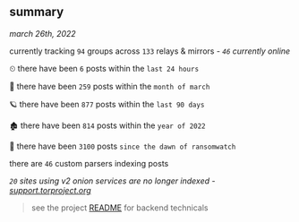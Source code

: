 
## summary
_march 26th, 2022_

currently tracking `94` groups across `133` relays & mirrors - _`46` currently online_

⏲ there have been `6` posts within the `last 24 hours`

🦈 there have been `259` posts within the `month of march`

🪐 there have been `877` posts within the `last 90 days`

🏚 there have been `814` posts within the `year of 2022`

🦕 there have been `3100` posts `since the dawn of ransomwatch`

there are `46` custom parsers indexing posts

_`20` sites using v2 onion services are no longer indexed - [support.torproject.org](https://support.torproject.org/onionservices/v2-deprecation/)_

> see the project [README](https://github.com/thetanz/ransomwatch#ransomwatch--) for backend technicals
